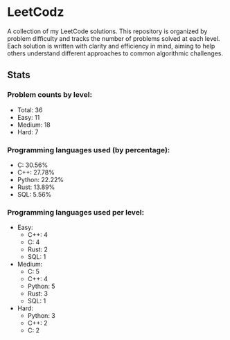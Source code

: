# LeetCodz

A collection of my LeetCode solutions. This repository is organized by problem difficulty and tracks the number of problems solved at each level. Each solution is written with clarity and efficiency in mind, aiming to help others understand different approaches to common algorithmic challenges.

## Stats

### Problem counts by level:

- Total: 36
- Easy: 11
- Medium: 18
- Hard: 7

### Programming languages used (by percentage):

- C: 30.56%
- C++: 27.78%
- Python: 22.22%
- Rust: 13.89%
- SQL: 5.56%

### Programming languages used per level:

- Easy:
  - C++: 4
  - C: 4
  - Rust: 2
  - SQL: 1
- Medium:
  - C: 5
  - C++: 4
  - Python: 5
  - Rust: 3
  - SQL: 1
- Hard:
  - Python: 3
  - C++: 2
  - C: 2

